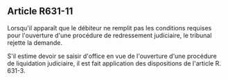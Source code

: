 Article R631-11
----
Lorsqu'il apparaît que le débiteur ne remplit pas les conditions requises pour
l'ouverture d'une procédure de redressement judiciaire, le tribunal rejette la
demande.

S'il estime devoir se saisir d'office en vue de l'ouverture d'une procédure de
liquidation judiciaire, il est fait application des dispositions de l'article R.
631-3.
